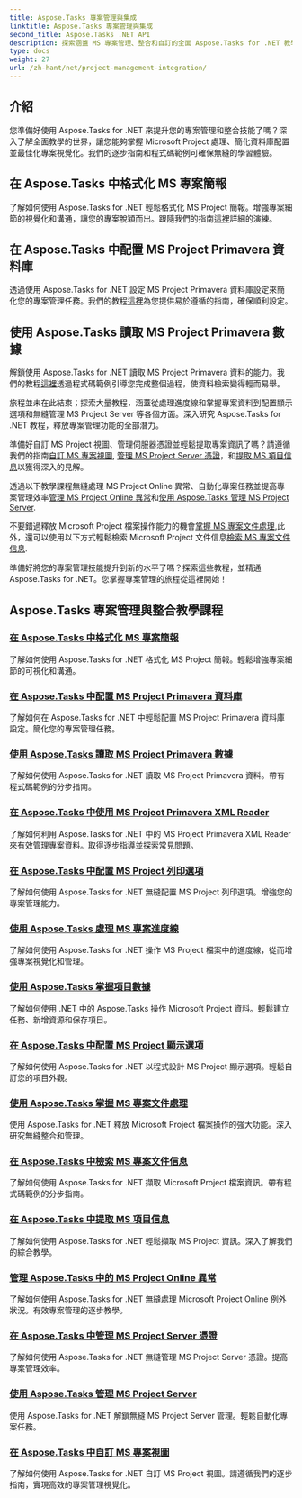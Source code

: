 ```yaml
---
title: Aspose.Tasks 專案管理與集成
linktitle: Aspose.Tasks 專案管理與集成
second_title: Aspose.Tasks .NET API
description: 探索涵蓋 MS 專案管理、整合和自訂的全面 Aspose.Tasks for .NET 教學。立即增強您的專案管理技能！
type: docs
weight: 27
url: /zh-hant/net/project-management-integration/
---
```


## 介紹

您準備好使用 Aspose.Tasks for .NET 來提升您的專案管理和整合技能了嗎？深入了解全面教學的世界，讓您能夠掌握 Microsoft Project 處理、簡化資料庫配置並最佳化專案視覺化。我們的逐步指南和程式碼範例可確保無縫的學習體驗。

## 在 Aspose.Tasks 中格式化 MS 專案簡報
了解如何使用 Aspose.Tasks for .NET 輕鬆格式化 MS Project 簡報。增強專案細節的視覺化和溝通，讓您的專案脫穎而出。跟隨我們的指南[這裡](./presentation-format/)詳細的演練。

## 在 Aspose.Tasks 中配置 MS Project Primavera 資料庫
透過使用 Aspose.Tasks for .NET 設定 MS Project Primavera 資料庫設定來簡化您的專案管理任務。我們的教程[這裡](./primavera-database-settings/)為您提供易於遵循的指南，確保順利設定。

## 使用 Aspose.Tasks 讀取 MS Project Primavera 數據
解鎖使用 Aspose.Tasks for .NET 讀取 MS Project Primavera 資料的能力。我們的教程[這裡](./primavera-data-reading/)透過程式碼範例引導您完成整個過程，使資料檢索變得輕而易舉。

旅程並未在此結束；探索大量教程，涵蓋從處理進度線和掌握專案資料到配置顯示選項和無縫管理 MS Project Server 等各個方面。深入研究 Aspose.Tasks for .NET 教程，釋放專案管理功能的全部潛力。

準備好自訂 MS Project 視圖、管理伺服器憑證並輕鬆提取專案資訊了嗎？請遵循我們的指南[自訂 MS 專案視圖](./project-views/), [管理 MS Project Server 憑證](./project-server-credentials/)，和[提取 MS 項目信息](./project-information/)以獲得深入的見解。

透過以下教學課程無縫處理 MS Project Online 異常、自動化專案任務並提高專案管理效率[管理 MS Project Online 異常](./project-online-exceptions/)和[使用 Aspose.Tasks 管理 MS Project Server](./project-server-management/).

不要錯過釋放 Microsoft Project 檔案操作能力的機會[掌握 MS 專案文件處理](./project-file-formats/),此外，還可以使用以下方式輕鬆檢索 Microsoft Project 文件信息[檢索 MS 專案文件信息](./project-file-information/).

準備好將您的專案管理技能提升到新的水平了嗎？探索這些教程，並精通 Aspose.Tasks for .NET。您掌握專案管理的旅程從這裡開始！

## Aspose.Tasks 專案管理與整合教學課程
### [在 Aspose.Tasks 中格式化 MS 專案簡報](./presentation-format/)
了解如何使用 Aspose.Tasks for .NET 格式化 MS Project 簡報。輕鬆增強專案細節的可視化和溝通。
### [在 Aspose.Tasks 中配置 MS Project Primavera 資料庫](./primavera-database-settings/)
了解如何在 Aspose.Tasks for .NET 中輕鬆配置 MS Project Primavera 資料庫設定。簡化您的專案管理任務。
### [使用 Aspose.Tasks 讀取 MS Project Primavera 數據](./primavera-data-reading/)
了解如何使用 Aspose.Tasks for .NET 讀取 MS Project Primavera 資料。帶有程式碼範例的分步指南。
### [在 Aspose.Tasks 中使用 MS Project Primavera XML Reader](./primavera-xml-reader/)
了解如何利用 Aspose.Tasks for .NET 中的 MS Project Primavera XML Reader 來有效管理專案資料。取得逐步指導並探索常見問題。
### [在 Aspose.Tasks 中配置 MS Project 列印選項](./print-options/)
了解如何使用 Aspose.Tasks for .NET 無縫配置 MS Project 列印選項。增強您的專案管理能力。
### [使用 Aspose.Tasks 處理 MS 專案進度線](./progress-lines/)
了解如何使用 Aspose.Tasks for .NET 操作 MS Project 檔案中的進度線，從而增強專案視覺化和管理。
### [使用 Aspose.Tasks 掌握項目數據](./project-data/)
了解如何使用 .NET 中的 Aspose.Tasks 操作 Microsoft Project 資料。輕鬆建立任務、新增資源和保存項目。
### [在 Aspose.Tasks 中配置 MS Project 顯示選項](./project-display-options/)
了解如何使用 Aspose.Tasks for .NET 以程式設計 MS Project 顯示選項。輕鬆自訂您的項目外觀。
### [使用 Aspose.Tasks 掌握 MS 專案文件處理](./project-file-formats/)
使用 Aspose.Tasks for .NET 釋放 Microsoft Project 檔案操作的強大功能。深入研究無縫整合和管理。
### [在 Aspose.Tasks 中檢索 MS 專案文件信息](./project-file-information/)
了解如何使用 Aspose.Tasks for .NET 擷取 Microsoft Project 檔案資訊。帶有程式碼範例的分步指南。
### [在 Aspose.Tasks 中提取 MS 項目信息](./project-information/)
了解如何使用 Aspose.Tasks for .NET 輕鬆擷取 MS Project 資訊。深入了解我們的綜合教學。
### [管理 Aspose.Tasks 中的 MS Project Online 異常](./project-online-exceptions/)
了解如何使用 Aspose.Tasks for .NET 無縫處理 Microsoft Project Online 例外狀況。有效專案管理的逐步教學。
### [在 Aspose.Tasks 中管理 MS Project Server 憑證](./project-server-credentials/)
了解如何使用 Aspose.Tasks for .NET 無縫管理 MS Project Server 憑證。提高專案管理效率。
### [使用 Aspose.Tasks 管理 MS Project Server](./project-server-management/)
使用 Aspose.Tasks for .NET 解鎖無縫 MS Project Server 管理。輕鬆自動化專案任務。
### [在 Aspose.Tasks 中自訂 MS 專案視圖](./project-views/)
了解如何使用 Aspose.Tasks for .NET 自訂 MS Project 視圖。請遵循我們的逐步指南，實現高效的專案管理視覺化。